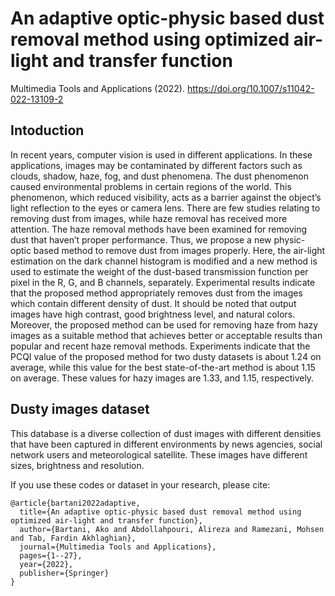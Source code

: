 # An adaptive optic-physic based dust removal method using optimized air-light and transfer function
Multimedia Tools and Applications (2022). https://doi.org/10.1007/s11042-022-13109-2

## Intoduction
In recent years, computer vision is used in different applications. In these applications, images may be contaminated by different factors such as clouds, shadow, haze, fog, and dust phenomena. The dust phenomenon caused environmental problems in certain regions of the world. This phenomenon, which reduced visibility, acts as a barrier against the object’s light reflection to the eyes or camera lens. There are few studies relating to removing dust from images, while haze removal has received more attention. The haze removal methods have been examined for removing dust that haven’t proper performance. Thus, we propose a new physic-optic based method to remove dust from images properly. Here, the air-light estimation on the dark channel histogram is modified and a new method is used to estimate the weight of the dust-based transmission function per pixel in the R, G, and B channels, separately. Experimental results indicate that the proposed method appropriately removes dust from the images which contain different density of dust. It should be noted that output images have high contrast, good brightness level, and natural colors. Moreover, the proposed method can be used for removing haze from hazy images as a suitable method that achieves better or acceptable results than popular and recent haze removal methods. Experiments indicate that the PCQI value of the proposed method for two dusty datasets is about 1.24 on average, while this value for the best state-of-the-art method is about 1.15 on average. These values for hazy images are 1.33, and 1.15, respectively.

## Dusty images dataset

This database is a diverse collection of dust images with different densities that have been captured in different environments by news agencies, social network users and meteorological satellite. These images have different sizes, brightness and resolution. 

If you use these codes or dataset in your research, please cite:
```
@article{bartani2022adaptive,
  title={An adaptive optic-physic based dust removal method using optimized air-light and transfer function},
  author={Bartani, Ako and Abdollahpouri, Alireza and Ramezani, Mohsen and Tab, Fardin Akhlaghian},
  journal={Multimedia Tools and Applications},
  pages={1--27},
  year={2022},
  publisher={Springer}
}
```
